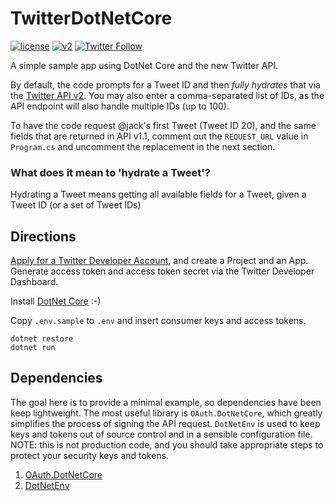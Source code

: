 # TwitterDotNetCore

[![license](https://img.shields.io/badge/License-Apache%202.0-green.svg)](https://github.com/andypiper/TwitterDotNetCore/blob/master/LICENSE) [![v2](https://img.shields.io/endpoint?url=https%3A%2F%2Ftwbadges.glitch.me%2Fbadges%2Fv2)](https://developer.twitter.com/en/docs/twitter-api/early-access) [![Twitter Follow](https://badgen.net/twitter/follow/andypiper)](https://twitter.com/intent/follow?screen_name=andypiper)

A simple sample app using DotNet Core and the new Twitter API.

By default, the code prompts for a Tweet ID and then *fully hydrates* that via the [Twitter API v2](https://developer.twitter.com/en/docs/twitter-api/early-access). You may also enter a comma-separated list of IDs, as the API endpoint will also handle multiple IDs (up to 100).

To have the code request @jack's first Tweet (Tweet ID 20), and the same fields that are returned in API v1.1, comment out the `REQUEST_URL` value in `Program.cs` and uncomment the replacement in the next section.

### What does it mean to 'hydrate a Tweet'?
Hydrating a Tweet means getting all available fields for a Tweet, given a Tweet ID (or a set of Tweet IDs)

## Directions

[Apply for a Twitter Developer Account](https://t.co.apply-for-access), and create a Project and an App. Generate access token and access token secret via the Twitter Developer Dashboard.

Install [DotNet Core](https://dotnet.microsoft.com/download) :-)

Copy `.env.sample` to `.env` and insert consumer keys and access tokens.

```shell
dotnet restore
dotnet run
```

## Dependencies

The goal here is to provide a minimal example, so dependencies have been keep lightweight. The most useful library is `OAuth.DotNetCore`, which greatly simplifies the process of signing the API request. `DotNetEnv` is used to keep keys and tokens out of source control and in a sensible configuration file. NOTE: this is not production code, and you should take appropriate steps to protect your security keys and tokens.

1. [OAuth.DotNetCore](https://github.com/rhargreaves/oauth-dotnetcore)
2. [DotNetEnv](https://github.com/tonerdo/dotnet-env)
